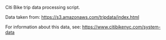 Citi Bike trip data processing script.

Data taken from:
https://s3.amazonaws.com/tripdata/index.html

For information about this data, see:
https://www.citibikenyc.com/system-data
